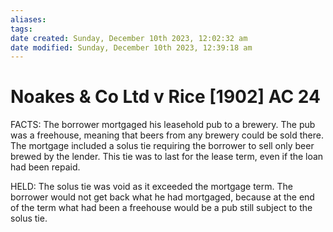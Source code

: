 ```yaml
---
aliases: 
tags: 
date created: Sunday, December 10th 2023, 12:02:32 am
date modified: Sunday, December 10th 2023, 12:39:18 am
---
```


# Noakes & Co Ltd v Rice [1902] AC 24

FACTS: The borrower mortgaged his leasehold pub to a brewery. The pub was a freehouse, meaning that beers from any brewery could be sold there. The mortgage included a solus tie requiring the borrower to sell only beer brewed by the lender. This tie was to last for the lease term, even if the loan had been repaid.

HELD: The solus tie was void as it exceeded the mortgage term. The borrower would not get back what he had mortgaged, because at the end of the term what had been a freehouse would be a pub still subject to the solus tie.
